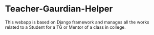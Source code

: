 # Teacher-Gaurdian-Helper
This webapp is based on Django framework and manages all the works related to a Student for a TG or Mentor of a class in college.
